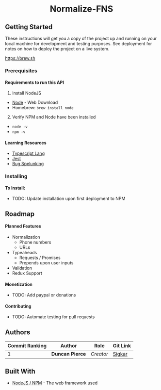 <h1 align="center">Normalize-FNS</h1>


## Getting Started

These instructions will get you a copy of the project up and running on your local machine for development and testing purposes. See deployment for notes on how to deploy the project on a live system.


https://brew.sh

### Prerequisites

#### Requirements to run this API
1. Install NodeJS
  - [Node](https://nodejs.org/en/download/) - Web Download
  - Homebrew: ```brew install node```
2. Verify NPM and Node have been installed
  - ```node -v```
  - ```npm -v```


#### Learning Resources
- [Typescript Lang](https://www.typescriptlang.org/)
- [Jest](https://jestjs.io/)
- [Bug Spelunking](https://kentcdodds.com/blog/spelunking-in-node-modules/)

### Installing
#### To Install:
- TODO: Update installation upon first deployment to NPM

## Roadmap

#### Planned Features
- Normalization
  - Phone numbers
  - URLs
- Typeaheads
  - Requests / Promises
  - Prepends upon user inputs
- Validation
- Redux Support

#### Monetization
- TODO: Add paypal or donations

#### Contributing
- TODO: Automate testing for pull requests


## Authors
|Commit Ranking|Author|Role|Git Link|
|-|-|-|-|
|1|**Duncan Pierce**| *Creator*|[Sigkar](https://github.com/Sigkar)|
## Built With

* [NodeJS / NPM](https://nodejs.org/en/) - The web framework used






